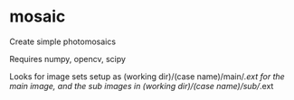 # mosaic
Create simple photomosaics

Requires numpy, opencv, scipy

Looks for image sets setup as (working dir)/(case name)/main/*.ext for the main image, 
and the sub images in (working dir)/(case name)/sub/*.ext
